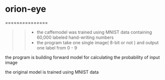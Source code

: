 # orion-eye
===============

>> * the caffemodel was trained using MNIST data containing 60,000 labeled hand-writing numbers
>> * the program take one single image( 8-bit or not ) and output one label from 0 - 9

the program is building forward model for calculating the
probability of input image

the original model is trained using MNIST data
